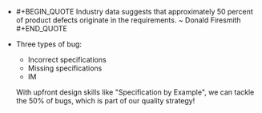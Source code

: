 - #+BEGIN_QUOTE
  Industry data suggests that approximately 50 percent of product defects originate in the requirements. 
                                                                                                                                                                               ~ Donald Firesmith
  #+END_QUOTE
- Three types of bug:
  * Incorrect specifications
  * Missing specifications
  * IM
  
  With upfront design skills like "Specification by Example", we can tackle the 50% of bugs, which is part of our quality strategy!